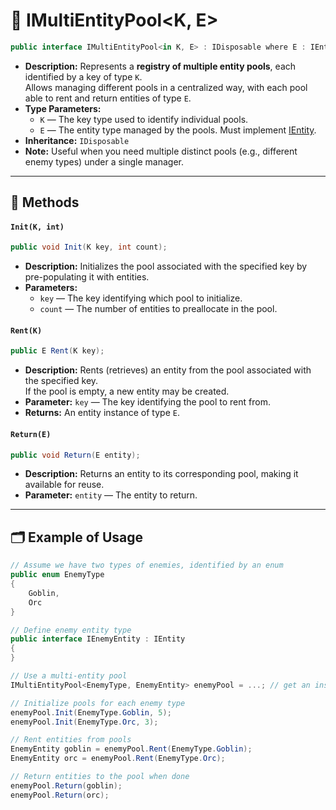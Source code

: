 # 🧩 IMultiEntityPool<K, E>

```csharp
public interface IMultiEntityPool<in K, E> : IDisposable where E : IEntity
```

- **Description:** Represents a **registry of multiple entity pools**, each identified by a key of type `K`.  
  Allows managing different pools in a centralized way, with each pool able to rent and return entities of type `E`.
- **Type Parameters:**
    - `K` — The key type used to identify individual pools.
    - `E` — The entity type managed by the pools. Must implement [IEntity](../Entities/IEntity.md).
- **Inheritance:** `IDisposable`
- **Note:** Useful when you need multiple distinct pools (e.g., different enemy types) under a single manager.

---

## 🏹 Methods

#### `Init(K, int)`

```csharp
public void Init(K key, int count);
```

- **Description:** Initializes the pool associated with the specified key by pre-populating it with entities.
- **Parameters:**
    - `key` — The key identifying which pool to initialize.
    - `count` — The number of entities to preallocate in the pool.

#### `Rent(K)`

```csharp
public E Rent(K key);
```

- **Description:** Rents (retrieves) an entity from the pool associated with the specified key.  
  If the pool is empty, a new entity may be created.
- **Parameter:** `key` — The key identifying the pool to rent from.
- **Returns:** An entity instance of type `E`.

#### `Return(E)`

```csharp
public void Return(E entity);
```

- **Description:** Returns an entity to its corresponding pool, making it available for reuse.
- **Parameter:** `entity` — The entity to return.

---

## 🗂 Example of Usage

```csharp
// Assume we have two types of enemies, identified by an enum
public enum EnemyType
{
    Goblin,
    Orc
}
```

```csharp
// Define enemy entity type
public interface IEnemyEntity : IEntity
{
}
```

```csharp
// Use a multi-entity pool
IMultiEntityPool<EnemyType, EnemyEntity> enemyPool = ...; // get an instance

// Initialize pools for each enemy type
enemyPool.Init(EnemyType.Goblin, 5);
enemyPool.Init(EnemyType.Orc, 3);

// Rent entities from pools
EnemyEntity goblin = enemyPool.Rent(EnemyType.Goblin);
EnemyEntity orc = enemyPool.Rent(EnemyType.Orc);

// Return entities to the pool when done
enemyPool.Return(goblin);
enemyPool.Return(orc);
```